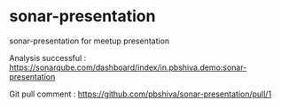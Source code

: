 # sonar-presentation
sonar-presentation for meetup presentation

Analysis successful : https://sonarqube.com/dashboard/index/in.pbshiva.demo:sonar-presentation

Git pull comment : https://github.com/pbshiva/sonar-presentation/pull/1
